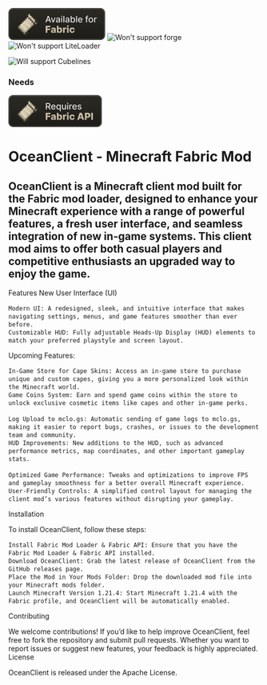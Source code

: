 ![Fabric Only](https://github.com/intergrav/devins-badges/blob/v3/assets/cozy/supported/fabric_64h.png?raw=true)
![Won't support forge](https://github.com/intergrav/devins-badges/blob/v3/assets/cozy/unsupported/forge_64h.png?raw=true)
![Won't support LiteLoader](https://github.com/intergrav/devins-badges/blob/v3/assets/cozy/unsupported/liteloader_64h.png?raw=true)

![Will support Cubelines](https://github.com/user-attachments/assets/e7c43862-bf1f-4959-a756-a78153ffa5b0)

### Needs
![Fabric API](https://github.com/intergrav/devins-badges/blob/v3/assets/cozy/requires/fabric-api_64h.png?raw=true)
# OceanClient - Minecraft Fabric Mod


## OceanClient is a Minecraft client mod built for the Fabric mod loader, designed to enhance your Minecraft experience with a range of powerful features, a fresh user interface, and seamless integration of new in-game systems. This client mod aims to offer both casual players and competitive enthusiasts an upgraded way to enjoy the game.
Features
New User Interface (UI)

    Modern UI: A redesigned, sleek, and intuitive interface that makes navigating settings, menus, and game features smoother than ever before.
    Customizable HUD: Fully adjustable Heads-Up Display (HUD) elements to match your preferred playstyle and screen layout.

Upcoming Features:

    In-Game Store for Cape Skins: Access an in-game store to purchase unique and custom capes, giving you a more personalized look within the Minecraft world.
    Game Coins System: Earn and spend game coins within the store to unlock exclusive cosmetic items like capes and other in-game perks.
    
    Log Upload to mclo.gs: Automatic sending of game logs to mclo.gs, making it easier to report bugs, crashes, or issues to the development team and community.
    HUD Improvements: New additions to the HUD, such as advanced performance metrics, map coordinates, and other important gameplay stats.

    Optimized Game Performance: Tweaks and optimizations to improve FPS and gameplay smoothness for a better overall Minecraft experience.
    User-Friendly Controls: A simplified control layout for managing the client mod’s various features without disrupting your gameplay.

Installation

To install OceanClient, follow these steps:

    Install Fabric Mod Loader & Fabric API: Ensure that you have the Fabric Mod Loader & Fabric API installed.
    Download OceanClient: Grab the latest release of OceanClient from the GitHub releases page.
    Place the Mod in Your Mods Folder: Drop the downloaded mod file into your Minecraft mods folder.
    Launch Minecraft Version 1.21.4: Start Minecraft 1.21.4 with the Fabric profile, and OceanClient will be automatically enabled.

Contributing

We welcome contributions! If you’d like to help improve OceanClient, feel free to fork the repository and submit pull requests. Whether you want to report issues or suggest new features, your feedback is highly appreciated.
License

OceanClient is released under the Apache License.
